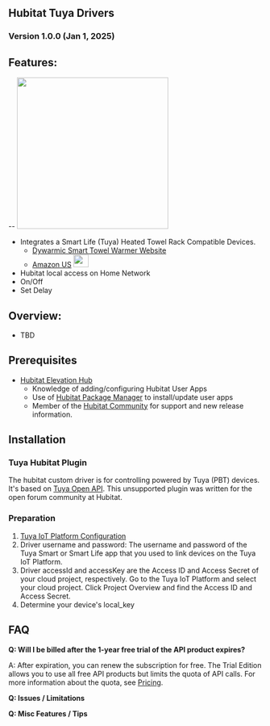 ## Hubitat Tuya Drivers

### Version 1.0.0 (Jan 1, 2025) 

## Features:
-- 
<a href="https://www.amazon.com/Dywarmic-Smart-Towel-Warmer-Coolbreeze/dp/B0D9Y8DSMS" align="center" target="_blank"> <img src=http://raw.githubusercontent.com/KurtSanders/Hubitat-Smart-Life/refs/heads/main/Images/Dywarmic%20Warmer%20Top%20Down.jpg target="_blank" width="300" height="300" /> </a>

* Integrates a Smart Life (Tuya) Heated Towel Rack Compatible Devices.
	* [Dywarmic Smart Towel Warmer Website](https://www.dywarmic.com/)
	* [Amazon US](https://www.amazon.com/Dywarmic-Smart-Towel-Warmer-Coolbreeze/dp/B0D9Y8DSMS) <a href="https://www.amazon.com/Dywarmic-Smart-Towel-Warmer-Coolbreeze/dp/B0D9Y8DSMS" target="_blank"> <img src="http://raw.githubusercontent.com/KurtSanders/Hubitat-Smart-Life/refs/heads/main/Images/amazon-link-logo.jpg" width="30" height="25" /> </a>
* Hubitat local access on Home Network
* On/Off
* Set Delay

## Overview:

* TBD

## Prerequisites 
* [Hubitat Elevation Hub](https://hubitat.com/)
	* Knowledge of adding/configuring Hubitat User Apps  
	* Use of [Hubitat Package Manager](https://hubitatpackagemanager.hubitatcommunity.com/installing.html) to install/update user apps
	* Member of the [Hubitat Community](https://community.hubitat.com/) for support and new release information.

## Installation
### Tuya Hubitat Plugin

The hubitat custom driver is for controlling powered by Tuya (PBT) devices. It's based on [Tuya Open API](https://developer.tuya.com/en/docs/cloud/?_source=2e646f88eae60b7eb595e94fc3866975). This unsupported plugin was written for the open forum community at Hubitat.

### Preparation

1. [Tuya IoT Platform Configuration](https://github.com/tuya/tuya-homebridge/wiki/Tuya-IoT-Platform-Configuration-Guide-Using-Smart-Home-PaaS?_source=d8fba44feeef4757f7f22a14c2295f3f)
2. Driver username and password: The username and password of the Tuya Smart or Smart Life app that you used to link devices on the Tuya IoT Platform.
3. Driver accessId and accessKey are the Access ID and Access Secret of your cloud project, respectively. Go to the Tuya IoT Platform and select your cloud project. Click Project Overview and find the Access ID and Access Secret.
4. Determine your device's local_key

## FAQ

**Q: Will I be billed after the 1-year free trial of the API product expires?**

A: After expiration, you can renew the subscription for free. The Trial Edition allows you to use all free API products but limits the quota of API calls. For more information about the quota, see [Pricing](https://developer.tuya.com/en/docs/iot/membership-service?id=K9m8k45jwvg9j&_source=bb1b5b405f43ab2b3c7a7cb9ca95773d).

**Q: Issues / Limitations** 

**Q: Misc Features / Tips**
